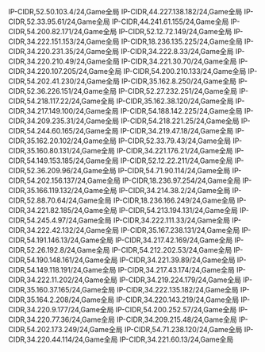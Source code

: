 IP-CIDR,52.50.103.4/24,Game全局
IP-CIDR,44.227.138.182/24,Game全局
IP-CIDR,52.33.95.61/24,Game全局
IP-CIDR,44.241.61.155/24,Game全局
IP-CIDR,54.200.82.171/24,Game全局
IP-CIDR,52.12.72.149/24,Game全局
IP-CIDR,34.222.151.153/24,Game全局
IP-CIDR,18.236.135.225/24,Game全局
IP-CIDR,34.220.231.35/24,Game全局
IP-CIDR,34.222.8.33/24,Game全局
IP-CIDR,34.220.210.49/24,Game全局
IP-CIDR,34.221.30.70/24,Game全局
IP-CIDR,34.220.107.205/24,Game全局
IP-CIDR,54.200.210.133/24,Game全局
IP-CIDR,54.202.41.230/24,Game全局
IP-CIDR,35.162.8.250/24,Game全局
IP-CIDR,52.36.226.151/24,Game全局
IP-CIDR,52.27.232.251/24,Game全局
IP-CIDR,54.218.117.22/24,Game全局
IP-CIDR,35.162.38.120/24,Game全局
IP-CIDR,34.217.149.100/24,Game全局
IP-CIDR,54.188.142.225/24,Game全局
IP-CIDR,34.209.235.31/24,Game全局
IP-CIDR,54.218.221.25/24,Game全局
IP-CIDR,54.244.60.165/24,Game全局
IP-CIDR,34.219.47.18/24,Game全局
IP-CIDR,35.162.20.102/24,Game全局
IP-CIDR,52.33.79.43/24,Game全局
IP-CIDR,35.160.80.131/24,Game全局
IP-CIDR,34.221.176.21/24,Game全局
IP-CIDR,54.149.153.185/24,Game全局
IP-CIDR,52.12.22.211/24,Game全局
IP-CIDR,52.36.209.96/24,Game全局
IP-CIDR,54.71.90.114/24,Game全局
IP-CIDR,54.202.156.137/24,Game全局
IP-CIDR,18.236.97.254/24,Game全局
IP-CIDR,35.166.119.132/24,Game全局
IP-CIDR,34.214.38.2/24,Game全局
IP-CIDR,52.88.70.64/24,Game全局
IP-CIDR,18.236.166.249/24,Game全局
IP-CIDR,34.221.82.185/24,Game全局
IP-CIDR,54.213.194.131/24,Game全局
IP-CIDR,54.245.4.97/24,Game全局
IP-CIDR,34.222.111.33/24,Game全局
IP-CIDR,34.222.42.132/24,Game全局
IP-CIDR,35.167.238.131/24,Game全局
IP-CIDR,54.191.146.13/24,Game全局
IP-CIDR,34.217.42.169/24,Game全局
IP-CIDR,52.26.192.8/24,Game全局
IP-CIDR,54.212.202.53/24,Game全局
IP-CIDR,54.190.148.161/24,Game全局
IP-CIDR,34.221.39.89/24,Game全局
IP-CIDR,54.149.118.191/24,Game全局
IP-CIDR,34.217.43.174/24,Game全局
IP-CIDR,34.222.11.202/24,Game全局
IP-CIDR,34.219.224.179/24,Game全局
IP-CIDR,35.160.37.165/24,Game全局
IP-CIDR,34.222.135.182/24,Game全局
IP-CIDR,35.164.2.208/24,Game全局
IP-CIDR,34.220.143.219/24,Game全局
IP-CIDR,34.220.9.177/24,Game全局
IP-CIDR,54.200.252.57/24,Game全局
IP-CIDR,34.220.77.36/24,Game全局
IP-CIDR,34.209.215.48/24,Game全局
IP-CIDR,54.202.173.249/24,Game全局
IP-CIDR,54.71.238.120/24,Game全局
IP-CIDR,34.220.44.114/24,Game全局
IP-CIDR,34.221.60.13/24,Game全局

